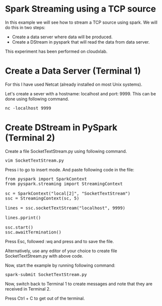 # Spark Streaming using a TCP source

In this example we will see how to stream a TCP source using spark. We will do this in two steps:
- Create a data server where data will be produced.
- Create a DStream in pyspark that will read the data from data server.

This experiment has been performed on cloudxlab.

# Create a Data Server (Terminal 1)

For this I have used Netcat (already installed on most Unix systems).

Let's create a sever with a hostname: localhost and port: 9999. This can be done using following command.
<pre>
nc -localhost 9999
</pre>

# Create DStream in PySpark (Terminal 2)

Create a file SocketTextStream.py using following command.
<pre>
vim SocketTextStream.py
</pre>
Press i to go to insert mode. And paste following code in the file:
<pre>
from pyspark import SparkContext
from pyspark.streaming import StreamingContext

sc = SparkContext("local[2]", "SocketTextStream")
ssc = StreamingContext(sc, 5)

lines = ssc.socketTextStream("localhost", 9999)

lines.pprint()

ssc.start()
ssc.awaitTermination()
</pre>
Press Esc, followed :wq and press and to save the file.

Alternatively, use any editor of your choice to create file SocketTextStream.py with above code.

Now, start the example by running following command:
<pre>
spark-submit SocketTextStream.py
</pre>
Now, switch back to Terminal 1 to create messages and note that they are received in Terminal 2. 

Press Ctrl + C to get out of the terminal.

